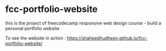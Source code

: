 # fcc-portfolio-website

this is the project of freecodecamp responsive web design course - build a personal portfolio website

To see the website in action : https://shaheedhudheen.github.io/fcc-portfolio-website/
